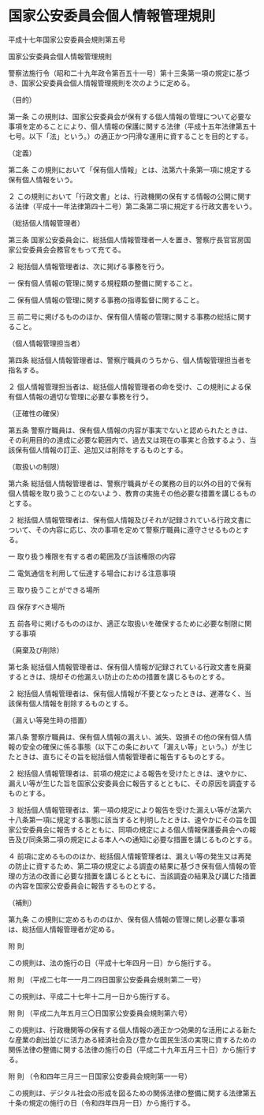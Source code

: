 # 国家公安委員会個人情報管理規則

平成十七年国家公安委員会規則第五号

国家公安委員会個人情報管理規則

警察法施行令（昭和二十九年政令第百五十一号）第十三条第一項の規定に基づき、国家公安委員会個人情報管理規則を次のように定める。

（目的）

第一条 この規則は、国家公安委員会が保有する個人情報の管理について必要な事項を定めることにより、個人情報の保護に関する法律（平成十五年法律第五十七号。以下「法」という。）の適正かつ円滑な運用に資することを目的とする。

（定義）

第二条 この規則において「保有個人情報」とは、法第六十条第一項に規定する保有個人情報をいう。

２ この規則において「行政文書」とは、行政機関の保有する情報の公開に関する法律（平成十一年法律第四十二号）第二条第二項に規定する行政文書をいう。

（総括個人情報管理者）

第三条 国家公安委員会に、総括個人情報管理者一人を置き、警察庁長官官房国家公安委員会会務官をもって充てる。

２ 総括個人情報管理者は、次に掲げる事務を行う。

一 保有個人情報の管理に関する規程類の整備に関すること。

二 保有個人情報の管理に関する事務の指導監督に関すること。

三 前二号に掲げるもののほか、保有個人情報の管理に関する事務の総括に関すること。

（個人情報管理担当者）

第四条 総括個人情報管理者は、警察庁職員のうちから、個人情報管理担当者を指名する。

２ 個人情報管理担当者は、総括個人情報管理者の命を受け、この規則による保有個人情報の適切な管理に必要な事務を行う。

（正確性の確保）

第五条 警察庁職員は、保有個人情報の内容が事実でないと認められたときは、その利用目的の達成に必要な範囲内で、過去又は現在の事実と合致するよう、当該保有個人情報の訂正、追加又は削除をするものとする。

（取扱いの制限）

第六条 総括個人情報管理者は、警察庁職員がその業務の目的以外の目的で保有個人情報を取り扱うことのないよう、教育の実施その他必要な措置を講じるものとする。

２ 総括個人情報管理者は、保有個人情報及びそれが記録されている行政文書について、その内容に応じ、次の事項を定めて警察庁職員に遵守させるものとする。

一 取り扱う権限を有する者の範囲及び当該権限の内容

二 電気通信を利用して伝達する場合における注意事項

三 取り扱うことができる場所

四 保存すべき場所

五 前各号に掲げるもののほか、適正な取扱いを確保するために必要な制限に関する事項

（廃棄及び削除）

第七条 総括個人情報管理者は、保有個人情報が記録されている行政文書を廃棄するときは、焼却その他漏えい防止のための措置を講じるものとする。

２ 総括個人情報管理者は、保有個人情報が不要となったときは、遅滞なく、当該保有個人情報を削除するものとする。

（漏えい等発生時の措置）

第八条 警察庁職員は、保有個人情報の漏えい、滅失、毀損その他の保有個人情報の安全の確保に係る事態（以下この条において「漏えい等」という。）が生じたときは、直ちにその旨を総括個人情報管理者に報告するものとする。

２ 総括個人情報管理者は、前項の規定による報告を受けたときは、速やかに、漏えい等が生じた旨を国家公安委員会に報告するとともに、その原因を調査するものとする。

３ 総括個人情報管理者は、第一項の規定により報告を受けた漏えい等が法第六十八条第一項に規定する事態に該当すると判明したときは、速やかにその旨を国家公安委員会に報告するとともに、同項の規定による個人情報保護委員会への報告及び同条第二項の規定による本人への通知に必要な措置を講じるものとする。

４ 前項に定めるもののほか、総括個人情報管理者は、漏えい等の発生又は再発の防止に資するため、第二項の規定による調査の結果に基づき保有個人情報の管理の方法の改善に必要な措置を講じるとともに、当該調査の結果及び講じた措置の内容を国家公安委員会に報告するものとする。

（補則）

第九条 この規則に定めるもののほか、保有個人情報の管理に関し必要な事項は、総括個人情報管理者が定める。

附 則

この規則は、法の施行の日（平成十七年四月一日）から施行する。

附 則 （平成二七年一一月二四日国家公安委員会規則第二一号）

この規則は、平成二十七年十二月一日から施行する。

附 則 （平成二九年五月三〇日国家公安委員会規則第六号）

この規則は、行政機関等の保有する個人情報の適正かつ効果的な活用による新たな産業の創出並びに活力ある経済社会及び豊かな国民生活の実現に資するための関係法律の整備に関する法律の施行の日（平成二十九年五月三十日）から施行する。

附 則 （令和四年三月三一日国家公安委員会規則第一一号）

この規則は、デジタル社会の形成を図るための関係法律の整備に関する法律第五十条の規定の施行の日（令和四年四月一日）から施行する。
